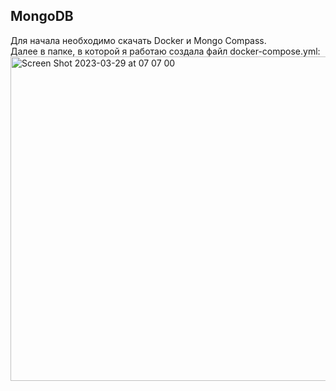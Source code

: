 ## MongoDB  
Для начала необходимо скачать Docker и Mongo Compass.  
Далее в папке, в которой я работаю создала файл docker-compose.yml:  
<img width="519" alt="Screen Shot 2023-03-29 at 07 07 00" src="https://user-images.githubusercontent.com/71087982/228604642-83264cae-fe1a-4f1a-a7d1-767c9aeb4297.png">
